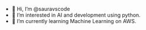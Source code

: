 - 👋 Hi, I’m @sauravscode
- 👀 I’m interested in AI and development using python.
- 🌱 I’m currently learning Machine Learning on AWS.

<!---
sauravscode/sauravscode is a ✨ special ✨ repository because its `README.md` (this file) appears on your GitHub profile.
You can click the Preview link to take a look at your changes.
--->
